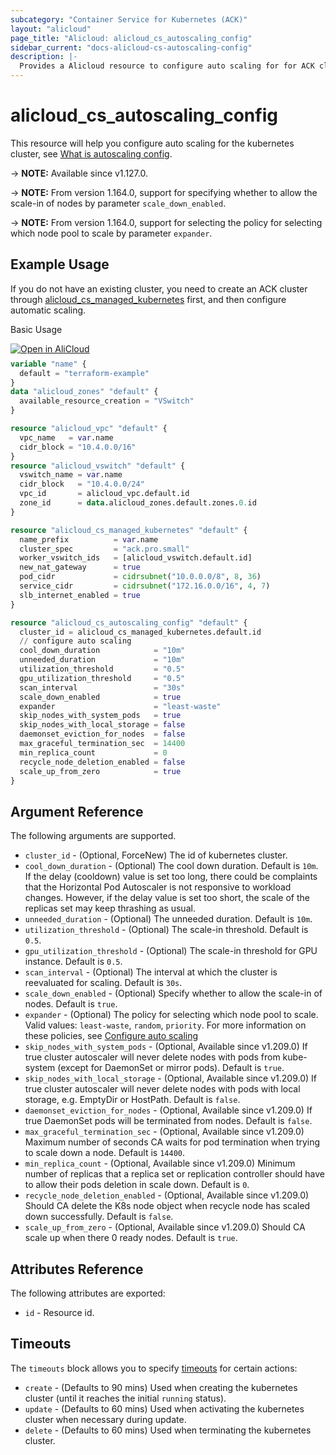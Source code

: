 ```yaml
---
subcategory: "Container Service for Kubernetes (ACK)"
layout: "alicloud"
page_title: "Alicloud: alicloud_cs_autoscaling_config"
sidebar_current: "docs-alicloud-cs-autoscaling-config"
description: |-
  Provides a Alicloud resource to configure auto scaling for for ACK cluster.
---
```


# alicloud_cs_autoscaling_config

This resource will help you configure auto scaling for the kubernetes cluster, see [What is autoscaling config](https://www.alibabacloud.com/help/en/ack/ack-managed-and-ack-dedicated/developer-reference/api-configure-auto-scaling).

-> **NOTE:** Available since v1.127.0.

-> **NOTE:** From version 1.164.0, support for specifying whether to allow the scale-in of nodes by parameter `scale_down_enabled`.

-> **NOTE:** From version 1.164.0, support for selecting the policy for selecting which node pool to scale by parameter `expander`.

## Example Usage
If you do not have an existing cluster, you need to create an ACK cluster through [alicloud_cs_managed_kubernetes](https://registry.terraform.io/providers/aliyun/alicloud/latest/docs/resources/cs_managed_kubernetes) first, and then configure automatic scaling.

Basic Usage

<div style="display: block;margin-bottom: 40px;"><div class="oics-button" style="float: right;position: absolute;margin-bottom: 10px;">
  <a href="https://api.aliyun.com/terraform?resource=alicloud_cs_autoscaling_config&exampleId=324c4167-c632-29d2-8457-b30dd2db65f43501816b&activeTab=example&spm=docs.r.cs_autoscaling_config.0.324c4167c6&intl_lang=EN_US" target="_blank">
    <img alt="Open in AliCloud" src="https://img.alicdn.com/imgextra/i1/O1CN01hjjqXv1uYUlY56FyX_!!6000000006049-55-tps-254-36.svg" style="max-height: 44px; max-width: 100%;">
  </a>
</div></div>

```terraform
variable "name" {
  default = "terraform-example"
}
data "alicloud_zones" "default" {
  available_resource_creation = "VSwitch"
}

resource "alicloud_vpc" "default" {
  vpc_name   = var.name
  cidr_block = "10.4.0.0/16"
}
resource "alicloud_vswitch" "default" {
  vswitch_name = var.name
  cidr_block   = "10.4.0.0/24"
  vpc_id       = alicloud_vpc.default.id
  zone_id      = data.alicloud_zones.default.zones.0.id
}

resource "alicloud_cs_managed_kubernetes" "default" {
  name_prefix          = var.name
  cluster_spec         = "ack.pro.small"
  worker_vswitch_ids   = [alicloud_vswitch.default.id]
  new_nat_gateway      = true
  pod_cidr             = cidrsubnet("10.0.0.0/8", 8, 36)
  service_cidr         = cidrsubnet("172.16.0.0/16", 4, 7)
  slb_internet_enabled = true
}

resource "alicloud_cs_autoscaling_config" "default" {
  cluster_id = alicloud_cs_managed_kubernetes.default.id
  // configure auto scaling
  cool_down_duration            = "10m"
  unneeded_duration             = "10m"
  utilization_threshold         = "0.5"
  gpu_utilization_threshold     = "0.5"
  scan_interval                 = "30s"
  scale_down_enabled            = true
  expander                      = "least-waste"
  skip_nodes_with_system_pods   = true
  skip_nodes_with_local_storage = false
  daemonset_eviction_for_nodes  = false
  max_graceful_termination_sec  = 14400
  min_replica_count             = 0
  recycle_node_deletion_enabled = false
  scale_up_from_zero            = true
}
```

## Argument Reference

The following arguments are supported.

* `cluster_id` - (Optional, ForceNew) The id of kubernetes cluster.
* `cool_down_duration` - (Optional) The cool down duration. Default is `10m`. If the delay (cooldown) value is set too long, there could be complaints that the Horizontal Pod Autoscaler is not responsive to workload changes. However, if the delay value is set too short, the scale of the replicas set may keep thrashing as usual.
* `unneeded_duration` - (Optional) The unneeded duration. Default is `10m`.
* `utilization_threshold` - (Optional) The scale-in threshold. Default is `0.5`. 
* `gpu_utilization_threshold` - (Optional)  The scale-in threshold for GPU instance. Default is `0.5`. 
* `scan_interval` - (Optional) The interval at which the cluster is reevaluated for scaling. Default is `30s`.
* `scale_down_enabled` - (Optional) Specify whether to allow the scale-in of nodes. Default is `true`.
* `expander` - (Optional) The policy for selecting which node pool to scale. Valid values: `least-waste`, `random`, `priority`. For more information on these policies, see [Configure auto scaling](https://www.alibabacloud.com/help/en/container-service-for-kubernetes/latest/auto-scaling-of-nodes#section-3bg-2ko-inl)
* `skip_nodes_with_system_pods` - (Optional, Available since v1.209.0) If true cluster autoscaler will never delete nodes with pods from kube-system (except for DaemonSet or mirror pods). Default is `true`.
* `skip_nodes_with_local_storage` - (Optional, Available since v1.209.0) If true cluster autoscaler will never delete nodes with pods with local storage, e.g. EmptyDir or HostPath. Default is `false`.
* `daemonset_eviction_for_nodes` - (Optional, Available since v1.209.0) If true DaemonSet pods will be  terminated from nodes. Default is `false`. 
* `max_graceful_termination_sec` - (Optional, Available since v1.209.0) Maximum number of seconds CA waits for pod termination when trying to scale down a node. Default is `14400`.
* `min_replica_count` - (Optional, Available since v1.209.0) Minimum number of replicas that a replica set or replication controller should have to allow their pods deletion in scale down. Default is `0`.
* `recycle_node_deletion_enabled` - (Optional, Available since v1.209.0) Should CA delete the K8s node object when recycle node has scaled down successfully. Default is `false`.
* `scale_up_from_zero` - (Optional, Available since v1.209.0) Should CA scale up when there 0 ready nodes. Default is `true`.

## Attributes Reference

The following attributes are exported:
* `id` - Resource id.

## Timeouts

The `timeouts` block allows you to specify [timeouts](https://www.terraform.io/docs/configuration-0-11/resources.html#timeouts) for certain actions:

* `create` - (Defaults to 90 mins) Used when creating the kubernetes cluster (until it reaches the initial `running` status).
* `update` - (Defaults to 60 mins) Used when activating the kubernetes cluster when necessary during update.
* `delete` - (Defaults to 60 mins) Used when terminating the kubernetes cluster.

